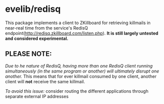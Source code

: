 # evelib/redisq

This package implements a client to ZKillboard for retrieving killmails in near-real time from the service's RedisQ endpoint(http://redisq.zkillboard.com/listen.php). **It is still largely untested and considered experimental.**

## **PLEASE NOTE:**
*Due to he nature of RedisQ, having more than one RedisQ client running simultaneously (in the same program or another) will ultimately disrupt one another.* This means that for ever killmail consumed by one client, another client will **not** receive the same killmail.

*To avoid this issue:* consider routing the different applications through separate external IP addresses
